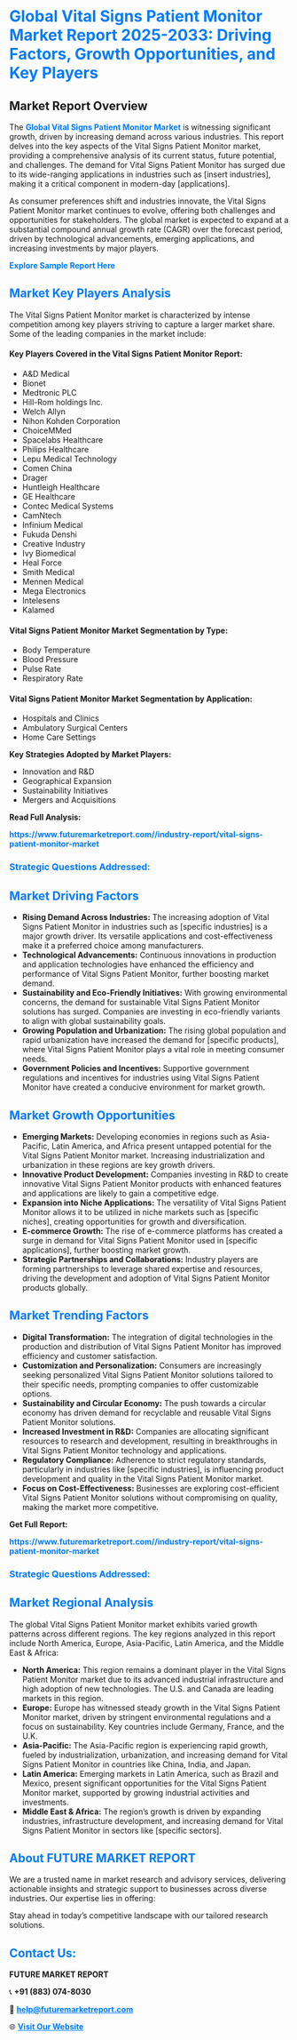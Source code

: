 <h1 style="color: #007BFF;">Global Vital Signs Patient Monitor Market Report 2025-2033: Driving Factors, Growth Opportunities, and Key Players</h1>

<section id="overview">
<h2>Market Report Overview</h2>
<p>The <a href="https://www.futuremarketreport.com//industry-report/vital-signs-patient-monitor-market" style="color: #007BFF; text-decoration: none;"><strong>Global Vital Signs Patient Monitor Market</strong></a> is witnessing significant growth, driven by increasing demand across various industries. This report delves into the key aspects of the Vital Signs Patient Monitor market, providing a comprehensive analysis of its current status, future potential, and challenges. The demand for Vital Signs Patient Monitor has surged due to its wide-ranging applications in industries such as [insert industries], making it a critical component in modern-day [applications].</p>
<p>As consumer preferences shift and industries innovate, the Vital Signs Patient Monitor market continues to evolve, offering both challenges and opportunities for stakeholders. The global market is expected to expand at a substantial compound annual growth rate (CAGR) over the forecast period, driven by technological advancements, emerging applications, and increasing investments by major players.</p>
</section>

<section id="overview">
<p><a href="https://www.futuremarketreport.com//request-sample/reportId=78357" style="color: #007BFF; text-decoration: none;"><strong>Explore Sample Report Here</strong></a></p>
</section>

<section id="key-players">
<h2 style="color: #007BFF;">Market Key Players Analysis</h2>
<p>The Vital Signs Patient Monitor market is characterized by intense competition among key players striving to capture a larger market share. Some of the leading companies in the market include:</p>
<h4>Key Players Covered in the Vital Signs Patient Monitor Report:</h4>
<ul><li>A&amp;D Medical</li><li>Bionet</li><li>Medtronic PLC</li><li>Hill-Rom holdings Inc.</li><li>Welch Allyn</li><li>Nihon Kohden Corporation</li><li>ChoiceMMed</li><li>Spacelabs Healthcare</li><li>Philips Healthcare</li><li>Lepu Medical Technology</li><li>Comen China</li><li>Drager</li><li>Huntleigh Healthcare</li><li>GE Healthcare</li><li>Contec Medical Systems</li><li>CamNtech</li><li>Infinium Medical</li><li>Fukuda Denshi</li><li>Creative Industry</li><li>Ivy Biomedical</li><li>Heal Force</li><li>Smith Medical</li><li>Mennen Medical</li><li>Mega Electronics</li><li>Intelesens</li><li>Kalamed</li></ul>
<h4>Vital Signs Patient Monitor Market Segmentation by Type:</h4>
<ul><li>Body Temperature</li><li>Blood Pressure</li><li>Pulse Rate</li><li>Respiratory Rate</li></ul>

<h4>Vital Signs Patient Monitor Market Segmentation by Application:</h4>
<ul><li>Hospitals and Clinics</li><li>Ambulatory Surgical Centers</li><li>Home Care Settings</li></ul>
<p><strong>Key Strategies Adopted by Market Players:</strong></p>
<ul>
<li>Innovation and R&D</li>
<li>Geographical Expansion</li>
<li>Sustainability Initiatives</li>
<li>Mergers and Acquisitions</li>
</ul>
</section>

<section>
<p><strong>Read Full Analysis: </strong></p><a href="https://www.futuremarketreport.com//industry-report/vital-signs-patient-monitor-market" style="color: #007BFF; text-decoration: none;"><strong>https://www.futuremarketreport.com//industry-report/vital-signs-patient-monitor-market</strong></a>
<h3 style="color: #007BFF;">Strategic Questions Addressed:</h3>
</section>

<section id="driving-factors">
<h2 style="color: #007BFF;">Market Driving Factors</h2>
<ul>
<li><strong>Rising Demand Across Industries:</strong> The increasing adoption of Vital Signs Patient Monitor in industries such as [specific industries] is a major growth driver. Its versatile applications and cost-effectiveness make it a preferred choice among manufacturers.</li>
<li><strong>Technological Advancements:</strong> Continuous innovations in production and application technologies have enhanced the efficiency and performance of Vital Signs Patient Monitor, further boosting market demand.</li>
<li><strong>Sustainability and Eco-Friendly Initiatives:</strong> With growing environmental concerns, the demand for sustainable Vital Signs Patient Monitor solutions has surged. Companies are investing in eco-friendly variants to align with global sustainability goals.</li>
<li><strong>Growing Population and Urbanization:</strong> The rising global population and rapid urbanization have increased the demand for [specific products], where Vital Signs Patient Monitor plays a vital role in meeting consumer needs.</li>
<li><strong>Government Policies and Incentives:</strong> Supportive government regulations and incentives for industries using Vital Signs Patient Monitor have created a conducive environment for market growth.</li>
</ul>
</section>

<section id="growth-opportunities">
<h2 style="color: #007BFF;">Market Growth Opportunities</h2>
<ul>
<li><strong>Emerging Markets:</strong> Developing economies in regions such as Asia-Pacific, Latin America, and Africa present untapped potential for the Vital Signs Patient Monitor market. Increasing industrialization and urbanization in these regions are key growth drivers.</li>
<li><strong>Innovative Product Development:</strong> Companies investing in R&D to create innovative Vital Signs Patient Monitor products with enhanced features and applications are likely to gain a competitive edge.</li>
<li><strong>Expansion into Niche Applications:</strong> The versatility of Vital Signs Patient Monitor allows it to be utilized in niche markets such as [specific niches], creating opportunities for growth and diversification.</li>
<li><strong>E-commerce Growth:</strong> The rise of e-commerce platforms has created a surge in demand for Vital Signs Patient Monitor used in [specific applications], further boosting market growth.</li>
<li><strong>Strategic Partnerships and Collaborations:</strong> Industry players are forming partnerships to leverage shared expertise and resources, driving the development and adoption of Vital Signs Patient Monitor products globally.</li>
</ul>
</section>

<section id="trending-factors">
<h2 style="color: #007BFF;">Market Trending Factors</h2>
<ul>
<li><strong>Digital Transformation:</strong> The integration of digital technologies in the production and distribution of Vital Signs Patient Monitor has improved efficiency and customer satisfaction.</li>
<li><strong>Customization and Personalization:</strong> Consumers are increasingly seeking personalized Vital Signs Patient Monitor solutions tailored to their specific needs, prompting companies to offer customizable options.</li>
<li><strong>Sustainability and Circular Economy:</strong> The push towards a circular economy has driven demand for recyclable and reusable Vital Signs Patient Monitor solutions.</li>
<li><strong>Increased Investment in R&D:</strong> Companies are allocating significant resources to research and development, resulting in breakthroughs in Vital Signs Patient Monitor technology and applications.</li>
<li><strong>Regulatory Compliance:</strong> Adherence to strict regulatory standards, particularly in industries like [specific industries], is influencing product development and quality in the Vital Signs Patient Monitor market.</li>
<li><strong>Focus on Cost-Effectiveness:</strong> Businesses are exploring cost-efficient Vital Signs Patient Monitor solutions without compromising on quality, making the market more competitive.</li>
</ul>
</section>

<section>
<p><strong>Get Full Report: </strong></p><a href="https://www.futuremarketreport.com//industry-report/vital-signs-patient-monitor-market" style="color: #007BFF; text-decoration: none;"><strong>https://www.futuremarketreport.com//industry-report/vital-signs-patient-monitor-market</strong></a>
<h3 style="color: #007BFF;">Strategic Questions Addressed:</h3>
</section>


<section id="regional-analysis">
<h2 style="color: #007BFF;">Market Regional Analysis</h2>
<p>The global Vital Signs Patient Monitor market exhibits varied growth patterns across different regions. The key regions analyzed in this report include North America, Europe, Asia-Pacific, Latin America, and the Middle East & Africa:</p>
<ul>
<li><strong>North America:</strong> This region remains a dominant player in the Vital Signs Patient Monitor market due to its advanced industrial infrastructure and high adoption of new technologies. The U.S. and Canada are leading markets in this region.</li>
<li><strong>Europe:</strong> Europe has witnessed steady growth in the Vital Signs Patient Monitor market, driven by stringent environmental regulations and a focus on sustainability. Key countries include Germany, France, and the U.K.</li>
<li><strong>Asia-Pacific:</strong> The Asia-Pacific region is experiencing rapid growth, fueled by industrialization, urbanization, and increasing demand for Vital Signs Patient Monitor in countries like China, India, and Japan.</li>
<li><strong>Latin America:</strong> Emerging markets in Latin America, such as Brazil and Mexico, present significant opportunities for the Vital Signs Patient Monitor market, supported by growing industrial activities and investments.</li>
<li><strong>Middle East & Africa:</strong> The region’s growth is driven by expanding industries, infrastructure development, and increasing demand for Vital Signs Patient Monitor in sectors like [specific sectors].</li>
</ul>
</section>

<footer>
<h2 style="color: #007BFF;">About FUTURE MARKET REPORT</h2>
<p>We are a trusted name in market research and advisory services, delivering actionable insights and strategic support to businesses across diverse industries. Our expertise lies in offering:</p>

<p>Stay ahead in today’s competitive landscape with our tailored research solutions.</p>

<h2 style="color: #007BFF;">Contact Us:</h2>
<p><strong>FUTURE MARKET REPORT</strong></p>
<p>📞 <strong>+91 (883) 074-8030</strong></p>
<p>📧 <strong><a href="mailto:help@futuremarketreport.com" style="color: #007BFF;">help@futuremarketreport.com</a></strong></p>
<p>🌐 <strong><a href="https://www.futuremarketreport.com/" style="color: #007BFF;">Visit Our Website</a></strong></p>
</footer>